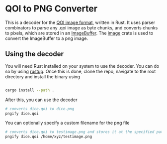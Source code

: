 # QOI to PNG Converter

This is a decoder for the [QOI image format](https://qoiformat.org), written in Rust. It uses parser combinators to parse any .qoi image as byte chunks, and converts chunks to pixels, which are stored in an [ImageBuffer](https://docs.rs/image/0.24.6/image/struct.ImageBuffer.html). The [image](https://crates.io/crates/image) crate is used to convert the ImageBuffer to a png image.

## Using the decoder

You will need Rust installed on your system to use the decoder. You can do so by using [rustup](https://rustup.rs). Once this is done, clone the repo, navigate to the root directory and install the binary using

```bash

cargo install --path .
```

After this, you can use the decoder

```bash
# converts dice.qoi to dice.png
pngify dice.qoi
```

You can optionally specify a custom filename for the png file

```bash
# converts dice.qoi to testimage.png and stores it at the specified path
pngify dice.qoi /home/xyz/testimage.png
```
